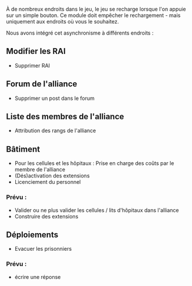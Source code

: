 À de nombreux endroits dans le jeu, le jeu se recharge lorsque l'on appuie sur un simple bouton. Ce module doit empêcher le rechargement - mais uniquement aux endroits où vous le souhaitez.

Nous avons intégré cet asynchronisme à différents endroits :

## Modifier les RAI
* Supprimer RAI

## Forum de l'alliance
* Supprimer un post dans le forum

## Liste des membres de l'alliance
* Attribution des rangs de l'alliance

## Bâtiment
* Pour les cellules et les hôpitaux : Prise en charge des coûts par le membre de l'alliance
* (Dés)activation des extensions
* Licenciement du personnel

### Prévu :
* Valider ou ne plus valider les cellules / lits d'hôpitaux dans l'alliance
* Construire des extensions

## Déploiements
* Evacuer les prisonniers

### Prévu :
* écrire une réponse
